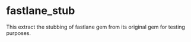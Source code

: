 # fastlane_stub
This extract the stubbing of fastlane gem from its original gem for testing purposes.
 

